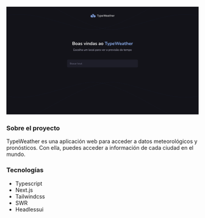 ![img](https://raw.githubusercontent.com/gleysonabreu/ota/main/imgs/typeweather.png)

### Sobre el proyecto

TypeWeather es una aplicación web para acceder a datos meteorológicos y pronósticos. Con ella, puedes acceder a información de cada ciudad en el mundo.

### Tecnologías

- Typescript
- Next.js
- Tailwindcss
- SWR
- Headlessui
